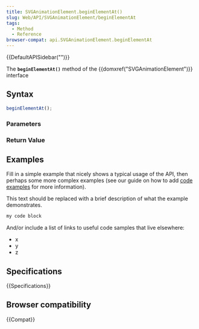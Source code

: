 ```yaml
---
title: SVGAnimationElement.beginElementAt()
slug: Web/API/SVGAnimationElement/beginElementAt
tags:
  - Method
  - Reference
browser-compat: api.SVGAnimationElement.beginElementAt
---
```

{{DefaultAPISidebar("")}}

The **`beginElementAt()`** method of the {{domxref("SVGAnimationElement")}} interface 

## Syntax

```js
beginElementAt();
```

### Parameters



### Return Value



## Examples

Fill in a simple example that nicely shows a typical usage of the API, then perhaps some more complex examples (see our guide on how to add [code examples](/en-US/docs/MDN/Contribute/Structures/Code_examples) for more information).

This text should be replaced with a brief description of what the example demonstrates.

```js
my code block
```

And/or include a list of links to useful code samples that live elsewhere:

*   x
*   y
*   z

## Specifications

{{Specifications}}

## Browser compatibility

{{Compat}}

